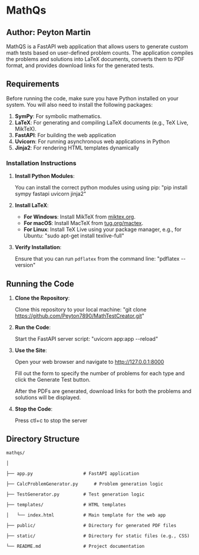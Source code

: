 # MathQs

## Author: Peyton Martin

MathQS is a FastAPI web application that allows users to generate custom math tests based on user-defined problem counts. The application compiles the problems and solutions into LaTeX documents, converts them to PDF format, and provides download links for the generated tests.

## Requirements

Before running the code, make sure you have Python installed on your system. You will also need to install the following packages:

1. **SymPy**: For symbolic mathematics.
2. **LaTeX**: For generating and compiling LaTeX documents (e.g., TeX Live, MikTeX).
3. **FastAPI**: For building the web application
4. **Uvicorn**: For running asynchronous web applications in Python
5. **Jinja2**: For rendering HTML templates dynamically

### Installation Instructions

1. **Install Python Modules**:

   You can install the correct python modules using using pip: "pip install sympy fastapi uvicorn jinja2"

2. **Install LaTeX**:

    - **For Windows**: Install MikTeX from [miktex.org](https://miktex.org/download).
    - **For macOS**: Install MacTeX from [tug.org/mactex](https://tug.org/mactex/).
    - **For Linux**: Install TeX Live using your package manager, e.g., for Ubuntu: "sudo apt-get install texlive-full"

3. **Verify Installation**:

    Ensure that you can run `pdflatex` from the command line: "pdflatex --version"

## Running the Code

1. **Clone the Repository**:

    Clone this repository to your local machine: "git clone <https://github.com/Peyton7890/MathTestCreator.git>"

2. **Run the Code**:

    Start the FastAPI server script: "uvicorn app:app --reload"

3. **Use the Site**:

    Open your web browser and navigate to http://127.0.0.1:8000

    Fill out the form to specify the number of problems for each type and click the Generate Test button.

    After the PDFs are generated, download links for both the problems and solutions will be displayed.

4. **Stop the Code**:

    Press ctl+c to stop the server

## Directory Structure

    mathqs/

    │

    ├── app.py                   # FastAPI application

    ├── CalcProblemGenerator.py      # Problem generation logic

    ├── TestGenerator.py         # Test generation logic

    ├── templates/               # HTML templates

    │   └── index.html           # Main template for the web app

    ├── public/                  # Directory for generated PDF files

    ├── static/                  # Directory for static files (e.g., CSS)

    └── README.md                # Project documentation
